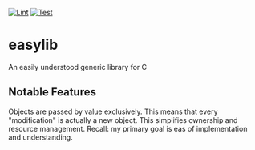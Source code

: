 [![Lint](https://github.com/cpp-linter/cpp-linter-action/actions/workflows/cpp-linter.yml/badge.svg)](https://github.com/cpp-linter/cpp-linter-action/actions/workflows/cpp-linter.yml)
[![Test](https://github.com/thedavidchu/easylib/workflows/Test/badge.svg)](https://github.com/thedavidchu/easylib/actions)

# easylib
An easily understood generic library for C

## Notable Features

Objects are passed by value exclusively. This means that every "modification" is actually a new object.
This simplifies ownership and resource management.
Recall: my primary goal is eas of implementation and understanding.
